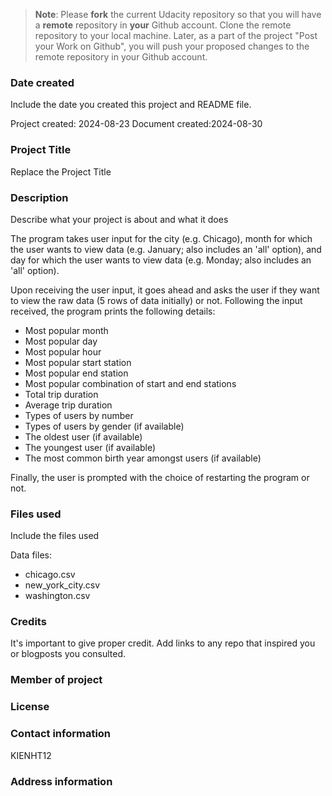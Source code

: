 > **Note**: Please **fork** the current Udacity repository so that you will have a **remote** repository in **your** Github account. Clone the remote repository to your local machine. Later, as a part of the project "Post your Work on Github", you will push your proposed changes to the remote repository in your Github account.

### Date created

Include the date you created this project and README file.

Project created: 2024-08-23
Document created:2024-08-30

### Project Title

Replace the Project Title

### Description

Describe what your project is about and what it does

The program takes user input for the city (e.g. Chicago), month for which the user wants to view data (e.g. January; also includes an 'all' option), and day for which the user wants to view data (e.g. Monday; also includes an 'all' option).

Upon receiving the user input, it goes ahead and asks the user if they want to view the raw data (5 rows of data initially) or not. Following the input received, the program prints the following details:

- Most popular month
- Most popular day
- Most popular hour
- Most popular start station
- Most popular end station
- Most popular combination of start and end stations
- Total trip duration
- Average trip duration
- Types of users by number
- Types of users by gender (if available)
- The oldest user (if available)
- The youngest user (if available)
- The most common birth year amongst users (if available)

Finally, the user is prompted with the choice of restarting the program or not.

### Files used

Include the files used

Data files:

- chicago.csv
- new_york_city.csv
- washington.csv

### Credits

It's important to give proper credit. Add links to any repo that inspired you or blogposts you consulted.

### Member of project

### License

### Contact information

KIENHT12

### Address information
